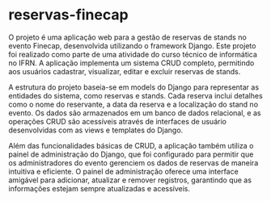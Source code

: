 ﻿# reservas-finecap
O projeto é uma aplicação web para a gestão de reservas de stands no evento Finecap, desenvolvida utilizando o framework Django. Este projeto foi realizado como parte de uma atividade do curso técnico de informática no IFRN. A aplicação implementa um sistema CRUD completo, permitindo aos usuários cadastrar, visualizar, editar e excluir reservas de stands.

A estrutura do projeto baseia-se em models do Django para representar as entidades do sistema, como reservas e stands. Cada reserva inclui detalhes como o nome do reservante, a data da reserva e a localização do stand no evento. Os dados são armazenados em um banco de dados relacional, e as operações CRUD são acessíveis através de interfaces de usuário desenvolvidas com as views e templates do Django.

Além das funcionalidades básicas de CRUD, a aplicação também utiliza o painel de administração do Django, que foi configurado para permitir que os administradores do evento gerenciem os dados de reservas de maneira intuitiva e eficiente. O painel de administração oferece uma interface amigável para adicionar, atualizar e remover registros, garantindo que as informações estejam sempre atualizadas e acessíveis.
